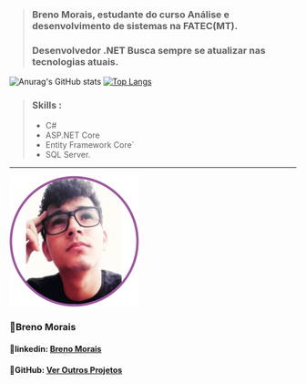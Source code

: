 
>### Breno Morais, estudante do  curso Análise e desenvolvimento de sistemas na FATEC(MT).
>### Desenvolvedor .NET  Busca sempre se atualizar nas tecnologias atuais.

![Anurag's GitHub stats](https://github-readme-stats.vercel.app/api?username=BREN0-MORAIS&theme=radical)
[![Top Langs](https://github-readme-stats.vercel.app/api/top-langs/?username=BREN0-MORAIS&layout=compact)](https://github.com/anuraghazra/github-readme-stats)





>###  Skills :
> *  C#
> *  ASP.NET Core
> *  Entity Framework Core`
> *  SQL Server.

<hr>
<img src="https://github.com/BREN0-MORAIS/CRUD_COVID_CONSULTAS/blob/main/FTBrenoMorais.jpg">
<h3>🧑Breno Morais</h3>
<h4>🔗linkedin: <a href="https://www.linkedin.com/in/breno-morais-79b328167/">Breno Morais<a/></h4> 
 <h4>🔗GitHub: <a href="https://github.com/BREN0-MORAIS/">Ver Outros Projetos<a/></h4> 
